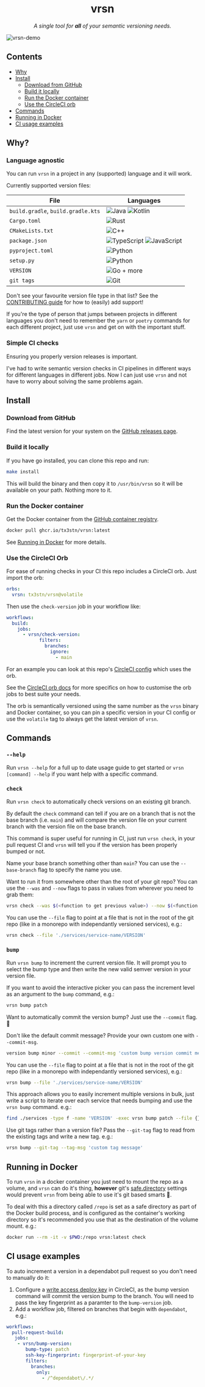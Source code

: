 <!-- markdownlint-disable MD033 -->
<h1 align="center">vrsn</h1>

<p align="center">
  <em>A single tool for <strong>all</strong> of your semantic versioning needs.</em>
</p>

![vrsn-demo](https://github.com/user-attachments/assets/9e7d5ac2-bde2-40b6-9825-27dc25647370)

## Contents

- [Why](#why)
- [Install](#install)
  - [Download from GitHub](#download-from-github)
  - [Build it locally](#build-it-locally)
  - [Run the Docker container](#run-the-docker-container)
  - [Use the CircleCI orb](#use-the-circleci-orb)
- [Commands](#commands)
- [Running in Docker](#running-in-docker)
- [CI usage examples](#ci-usage-examples)

## Why?

### Language agnostic

You can run `vrsn` in a project in any (supported) language and it will work.

Currently supported version files:

| File | Languages |
| --- | --- |
| `build.gradle`, `build.gradle.kts` | ![Java](https://img.shields.io/badge/java-%23ED8B00.svg?style=for-the-badge&logo=java&logoColor=white) ![Kotlin](https://img.shields.io/badge/kotlin-%237F52FF.svg?style=for-the-badge&logo=kotlin&logoColor=white) |
| `Cargo.toml` | ![Rust](https://img.shields.io/badge/rust-%23000000.svg?style=for-the-badge&logo=rust&logoColor=white) |
| `CMakeLists.txt` | ![C++](https://img.shields.io/badge/c++-%2300599C.svg?style=for-the-badge&logo=c%2B%2B&logoColor=white) |
| `package.json` | ![TypeScript](https://img.shields.io/badge/typescript-%23007ACC.svg?style=for-the-badge&logo=typescript&logoColor=white) ![JavaScript](https://img.shields.io/badge/javascript-%23323330.svg?style=for-the-badge&logo=javascript&logoColor=%23F7DF1E) |
| `pyproject.toml` | ![Python](https://img.shields.io/badge/python-3670A0?style=for-the-badge&logo=python&logoColor=ffdd54) |
| `setup.py` | ![Python](https://img.shields.io/badge/python-3670A0?style=for-the-badge&logo=python&logoColor=ffdd54) |
| `VERSION` | ![Go](https://img.shields.io/badge/go-%2300ADD8.svg?style=for-the-badge&logo=go&logoColor=white) + more |
| `git tags` | ![Git](https://img.shields.io/badge/Git-F05032?style=for-the-badge&logo=git&logoColor=fff) |

Don't see your favourite version file type in that list?
See the [CONTRIBUTING guide](./.github/CONTRIBUTING.md) for how to (easily) add
support!

If you're the type of person that jumps between projects in different languages
you don't need to remember the `yarn` or `poetry` commands for each different
project, just use `vrsn` and get on with the important stuff.

### Simple CI checks

Ensuring you properly version releases is important.

I've had to write semantic version checks in CI pipelines in different ways for
different languages in different jobs. Now I can just use `vrsn` and not have
to worry about solving the same problems again.

## Install

### Download from GitHub

Find the latest version for your system on the
[GitHub releases page](https://github.com/tx3stn/vrsn/releases).

### Build it locally

If you have go installed, you can clone this repo and run:

```bash
make install
```

This will build the binary and then copy it to `/usr/bin/vrsn` so it will be
available on your path. Nothing more to it.

### Run the Docker container

Get the Docker container from the
[GitHub container registry](https://github.com/tx3stn/vrsn/pkgs/container/vrsn).

```bash
docker pull ghcr.io/tx3stn/vrsn:latest
```

See [Running in Docker](#running-in-docker) for more details.

### Use the CircleCI Orb

For ease of running checks in your CI this repo includes a CircleCI orb.
Just import the orb:

```yaml
orbs:
  vrsn: tx3stn/vrsn@volatile
```

Then use the `check-version` job in your workflow like:

```yaml
workflows:
  build:
    jobs:
      - vrsn/check-version:
            filters:
              branches:
                ignore:
                  - main
```

For an example you can look at this repo's [CircleCI config](./.circleci/config.yml)
which uses the orb.

See the [CircleCI orb docs](https://circleci.com/developer/orbs/orb/tx3stn/vrsn)
for more specifics on how to customise the orb jobs to best suite your needs.

The orb is semantically versioned using the same number as the `vrsn` binary
and Docker container, so you can pin a specific version in your CI config or
use the `volatile` tag to always get the latest version of `vrsn`.

## Commands

### `--help`

Run `vrsn --help` for a full up to date usage guide to get started or
`vrsn [command] --help` if you want help with a specific command.

### `check`

Run `vrsn check` to automatically check versions on an existing git branch.

By default the `check` command can tell if you are on a branch that is not
the base branch (i.e. `main`) and will compare the version file on your current
branch with the version file on the base branch.

This command is super useful for running in CI, just run `vrsn check`, in your
pull request CI and `vrsn` will tell you if the version has been properly
bumped or not.

Name your base branch something other than `main`?
You can use the `--base-branch` flag to specify the name you use.

Want to run it from somewhere other than the root of your git repo? You can
use the `--was` and `--now` flags to pass in values from wherever you need to
grab them:

```bash
vrsn check --was $(<function to get previous value>) --now $(<function to get current value>)
```

You can use the `--file` flag to point at a file that is not in the root of the
git repo (like in a monorepo with independantly versioned services), e.g.:

```bash
vrsn check --file './services/service-name/VERSION'
```

### `bump`

Run `vrsn bump` to increment the current version file.
It will prompt you to select the bump type and then write the new valid semver
version in your version file.

If you want to avoid the interactive picker you can pass the increment level as
an argument to the `bump` command, e.g.:

```bash
vrsn bump patch
```

Want to automatically commit the version bump? Just use the `--commit` flag. 🙌

Don't like the default commit message? Provide your own custom one with
`--commit-msg`.

```bash
version bump minor --commit --commit-msg 'custom bump version commit message'
```

You can use the `--file` flag to point at a file that is not in the root of the
git repo (like in a monorepo with independantly versioned services), e.g.:

```bash
vrsn bump --file './services/service-name/VERSION'
```

This approach allows you to easily increment multiple versions in bulk, just
write a script to iterate over each service that needs bumping and use the
`vrsn bump` command. e.g.:

```bash
find ./services -type f -name 'VERSION' -exec vrsn bump patch --file {} \
```

Use git tags rather than a version file? Pass the `--git-tag` flag to read from
the existing tags and write a new tag. e.g.:

```bash
vrsn bump --git-tag --tag-msg 'custom tag message'
```

## Running in Docker

To run `vrsn` in a docker container you just need to mount the repo as a
volume, and `vrsn` can do it's thing, **however** git's
[safe.directory](https://git-scm.com/docs/git-config/2.35.2#Documentation/git-config.txt-safedirectory)
settings would prevent `vrsn` from being able to use it's git based smarts 🧠.

To deal with this a directory called `/repo` is set as a safe directory as part
of the Docker build process, and is configured as the container's working
directory so it's recommended you use that as the destination of the volume
mount. e.g.:

```bash
docker run --rm -it -v $PWD:/repo vrsn:latest check
```

## CI usage examples

To auto increment a version in a dependabot pull request so you don't need to
manually do it:

1. Configure a [write access deploy key](https://circleci.com/docs/github-integration/#deploy-keys-and-user-keys)
in CircleCI, as the bump version command will commit the version bump to the branch.
You will need to pass the key fingerprint as a paramter to the `bump-version` job.
1. Add a workflow job, filtered on branches that begin with `dependabot`, e.g.:

```yaml
workflows:
  pull-request-build:
   jobs:
    - vrsn/bump-version:
       bump-type: patch
       ssh-key-fingerprint: fingerprint-of-your-key
       filters:
         branches:
           only:
             - /^dependabot\/.*/
```